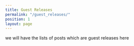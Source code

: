 ```yaml
---
title: Guest Releases
permalink: "/guest_releases/"
position: 1
layout: page
---
```


we will have the lists of posts which are guest releases here